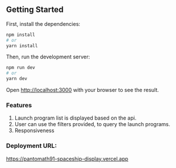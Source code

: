## Getting Started
First, install the dependencies:
```bash
npm install
# or
yarn install
```

Then, run the development server:

```bash
npm run dev
# or
yarn dev
```

Open [http://localhost:3000](http://localhost:3000) with your browser to see the result.

### Features
1. Launch program list is displayed based on the api.
2. User can use the filters provided, to query the launch programs.
3. Responsiveness

### Deployment URL:
https://pantomath91-spaceship-display.vercel.app
